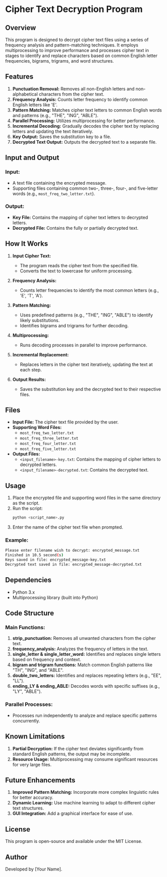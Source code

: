 # Cipher Text Decryption Program

## Overview
This program is designed to decrypt cipher text files using a series of frequency analysis and pattern-matching techniques. It employs multiprocessing to improve performance and processes cipher text in stages to identify and replace characters based on common English letter frequencies, bigrams, trigrams, and word structures.

## Features
1. **Punctuation Removal:** Removes all non-English letters and non-alphabetical characters from the cipher text.
2. **Frequency Analysis:** Counts letter frequency to identify common English letters like 'E'.
3. **Pattern Matching:** Matches cipher text letters to common English words and patterns (e.g., "THE", "ING", "ABLE").
4. **Parallel Processing:** Utilizes multiprocessing for better performance.
5. **Incremental Decoding:** Gradually decodes the cipher text by replacing letters and updating the text iteratively.
6. **Key Output:** Saves the substitution key to a file.
7. **Decrypted Text Output:** Outputs the decrypted text to a separate file.

## Input and Output
### Input:
- A text file containing the encrypted message.
- Supporting files containing common two-, three-, four-, and five-letter words (e.g., `most_freq_two_letter.txt`).

### Output:
- **Key File:** Contains the mapping of cipher text letters to decrypted letters.
- **Decrypted File:** Contains the fully or partially decrypted text.

## How It Works
1. **Input Cipher Text:**
   - The program reads the cipher text from the specified file.
   - Converts the text to lowercase for uniform processing.

2. **Frequency Analysis:**
   - Counts letter frequencies to identify the most common letters (e.g., 'E', 'T', 'A').

3. **Pattern Matching:**
   - Uses predefined patterns (e.g., "THE", "ING", "ABLE") to identify likely substitutions.
   - Identifies bigrams and trigrams for further decoding.

4. **Multiprocessing:**
   - Runs decoding processes in parallel to improve performance.

5. **Incremental Replacement:**
   - Replaces letters in the cipher text iteratively, updating the text at each step.

6. **Output Results:**
   - Saves the substitution key and the decrypted text to their respective files.

## Files
- **Input File:** The cipher text file provided by the user.
- **Supporting Word Files:**
  - `most_freq_two_letter.txt`
  - `most_freq_three_letter.txt`
  - `most_freq_four_letter.txt`
  - `most_freq_five_letter.txt`
- **Output Files:**
  - `<input_filename>-key.txt`: Contains the mapping of cipher letters to decrypted letters.
  - `<input_filename>-decrypted.txt`: Contains the decrypted text.

## Usage
1. Place the encrypted file and supporting word files in the same directory as the script.
2. Run the script:
   ```bash
   python <script_name>.py
   ```
3. Enter the name of the cipher text file when prompted.

### Example:
```bash
Please enter filename wish to decrypt: encrypted_message.txt
Finished in 10.5 second(s)
Keys saved in file: encrypted_message-key.txt
Decrypted text saved in file: encrypted_message-decrypted.txt
```

## Dependencies
- Python 3.x
- Multiprocessing library (built into Python)

## Code Structure
### Main Functions:
1. **strip_punctuation:** Removes all unwanted characters from the cipher text.
2. **frequency_analysis:** Analyzes the frequency of letters in the text.
3. **single_letter & single_letter_word:** Identifies and replaces single letters based on frequency and context.
4. **bigram and trigram functions:** Match common English patterns like "TH", "ING", and "ABLE".
5. **double_two_letters:** Identifies and replaces repeating letters (e.g., "EE", "LL").
6. **ending_LY & ending_ABLE:** Decodes words with specific suffixes (e.g., "LY", "ABLE").

### Parallel Processes:
- Processes run independently to analyze and replace specific patterns concurrently.

## Known Limitations
1. **Partial Decryption:** If the cipher text deviates significantly from standard English patterns, the output may be incomplete.
2. **Resource Usage:** Multiprocessing may consume significant resources for very large files.

## Future Enhancements
1. **Improved Pattern Matching:** Incorporate more complex linguistic rules for better accuracy.
2. **Dynamic Learning:** Use machine learning to adapt to different cipher text structures.
3. **GUI Integration:** Add a graphical interface for ease of use.

## License
This program is open-source and available under the MIT License.

## Author
Developed by [Your Name].
